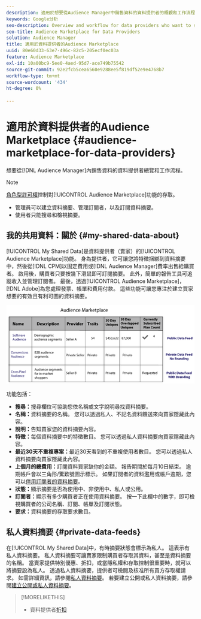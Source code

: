 ```yaml
---
description: 適用於想要從Audience Manager中銷售資料的資料提供者的概觀和工作流程。
keywords: Google分析
seo-description: Overview and workflow for data providers who want to sell data from within Audience Manager.
seo-title: Audience Marketplace for Data Providers
solution: Audience Manager
title: 適用於資料提供者的Audience Marketplace
uuid: 80e60d33-63e7-496c-82c5-205ecf0ec03a
feature: Audience Marketplace
exl-id: 10a00bc9-5ee0-4aed-95d7-ace749b75542
source-git-commit: 92e2fcb5cea6560e9288ee5f819df52e9e4768b7
workflow-type: tm+mt
source-wordcount: '434'
ht-degree: 0%

---
```


# 適用於資料提供者的Audience Marketplace {#audience-marketplace-for-data-providers}

想要從[!DNL Audience Manager]內銷售資料的資料提供者總覽和工作流程。

<!-- c_marketplace_provider.xml -->

>[!NOTE]
>
>[角色型許可權](../../../reporting/reports-dashboard.md)控制對[!UICONTROL Audience Marketplace]功能的存取。
>
>* 管理員可以建立資料摘要、管理訂閱者，以及訂閱資料摘要。
>* 使用者只能搜尋和檢視摘要。

## 我的共用資料：關於 {#my-shared-data-about}

[!UICONTROL My Shared Data]是資料提供者（賣家）的[!UICONTROL Audience Marketplace]功能。 身為提供者，它可讓您將特徵捆綁到資料摘要中，然後從[!DNL CPM]以固定費用或[!DNL Audience Manager]費率出售給購買者。 啟用後，購買者只要按幾下滑鼠即可訂閱摘要。 此外，簡單的報告工具可追蹤收入並管理訂閱者。 最後，透過[!UICONTROL Audience Marketplace]，[!DNL Adobe]為您處理發票、帳單和費用付款。 這些功能可讓您專注於建立買家想要的有效且有利可圖的資料摘要。

![](assets/seller_marketplace.png)

<!-- c_myshared_data.xml -->

功能包括：

* **搜尋：**&#x200B;搜尋欄位可協助您依名稱或文字說明尋找資料摘要。
* **名稱：**&#x200B;資料摘要的名稱。 您可以透過私人、不記名資料饋送來向買家隱藏此內容。
* **說明：**&#x200B;告知買家您的資料摘要內容。
* **特徵：**&#x200B;每個資料摘要中的特徵數目。 您可以透過私人資料摘要向買家隱藏此內容。
* **最近30天不重複專案：**&#x200B;最近30天看到的不重複使用者數目。 您可以透過私人資料摘要向買家隱藏此內容。
* **上個月的總費用：**&#x200B;訂閱資料買家缺你的金額。 報告期間於每月10日結束。 逾期帳戶會以三角形/驚歎號圖示標示。 如果訂閱者的資料濫用或帳戶逾期，您可以[停用訂閱者的資料摘要](../../../features/audience-marketplace/marketplace-data-providers/marketplace-create-manage-feeds.md#deactivate-data-feed)。
* **狀態：**&#x200B;顯示摘要是否為使用中、非使用中、私人或公用。
* **訂閱者：**&#x200B;顯示有多少購買者正在使用資料摘要。 按一下此欄中的數字，即可檢視購買者的公司名稱、訂閱、帳單及訂閱狀態。
* **要求：**&#x200B;資料摘要的存取要求數目。

## 私人資料摘要 {#private-data-feeds}

在[!UICONTROL My Shared Data]中，有時摘要狀態會標示為私人。 這表示有私人資料摘要。 私人資料摘要可讓賣家限制購買者存取其資料，甚至是資料摘要的名稱。 當賣家提供特別優惠、折扣，或當隱私權和存取控制很重要時，就可以將摘要設為私人。 透過私人資料摘要，提供者可檢閱及核准所有買方存取權請求。 如需詳細資訊，請參閱[私人資料摘要](../../../features/audience-marketplace/marketplace-private-feeds.md)。 若要建立公開或私人資料摘要，請參閱[建立公開或私人資料摘要](../../../features/audience-marketplace/marketplace-data-providers/marketplace-create-manage-feeds.md#create-public-private-data-feed)。

>[!MORELIKETHIS]
>
>* 資料提供者[折扣](../../../features/audience-marketplace/marketplace-data-providers/marketplace-create-manage-feeds.md#discounts)
